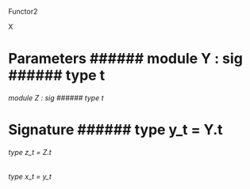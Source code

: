 Functor2

X



# Parameters ######  module          Y         :    sig      ######  type       t             



       



######  module          Z         :    sig      ######  type       t             



       



# Signature ######  type       y_t      =   Y.t             



######  type       z_t      =   Z.t             



######  type       x_t      =   y_t             



